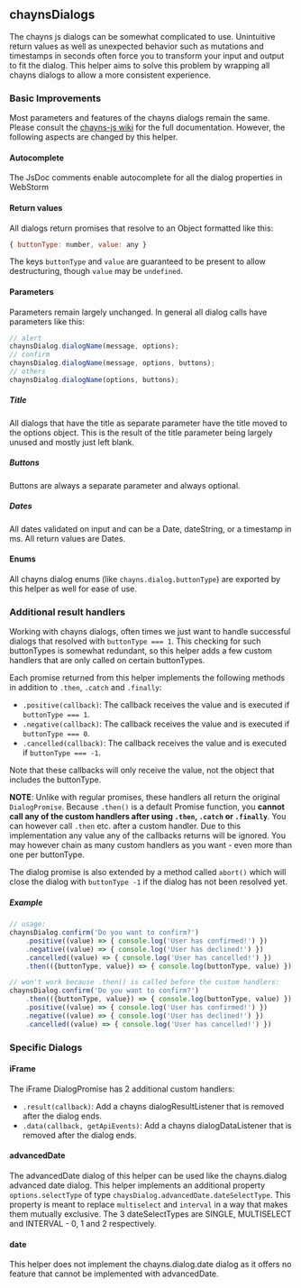 ## chaynsDialogs
The chayns js dialogs can be somewhat complicated to use.
Unintuitive return values as well as unexpected behavior such as mutations and timestamps in seconds often force you to transform your input and output to fit the dialog.
This helper aims to solve this problem by wrapping all chayns dialogs to allow a more consistent experience.

### Basic Improvements
Most parameters and features of the chayns dialogs remain the same. Please consult the [chayns-js wiki](https://github.com/TobitSoftware/chayns-js/wiki/Dialogs) for the full documentation.
However, the following aspects are changed by this helper.

#### Autocomplete
The JsDoc comments enable autocomplete for all the dialog properties in WebStorm

#### Return values
All dialogs return promises that resolve to an Object formatted like this:
```javascript
{ buttonType: number, value: any }
```
The keys `buttonType` and `value` are guaranteed to be present to allow destructuring, though `value` may be `undefined`.

#### Parameters
Parameters remain largely unchanged.
In general all dialog calls have parameters like this:
```javascript
// alert
chaynsDialog.dialogName(message, options);
// confirm
chaynsDialog.dialogName(message, options, buttons);
// others
chaynsDialog.dialogName(options, buttons);
```

##### Title
All dialogs that have the title as separate parameter have the title moved to the options object.
This is the result of the title parameter being largely unused and mostly just left blank.

##### Buttons
Buttons are always a separate parameter and always optional.

##### Dates
All dates validated on input and can be a Date, dateString, or a timestamp in ms.
All return values are Dates.

#### Enums
All chayns dialog enums (like `chayns.dialog.buttonType`) are exported by this helper as well for ease of use.

### Additional result handlers
Working with chayns dialogs, often times we just want to handle successful dialogs that resolved with `buttonType === 1`.
This checking for such buttonTypes is somewhat redundant, so this helper adds a few custom handlers that are only called on certain buttonTypes.

Each promise returned from this helper implements the following methods in addition to `.then`, `.catch` and `.finally`:
* `.positive(callback)`: The callback receives the value and is executed if `buttonType === 1`.
* `.negative(callback)`: The callback receives the value and is executed if `buttonType === 0`.
* `.cancelled(callback)`: The callback receives the value and is executed if `buttonType === -1`.

Note that these callbacks will only receive the value, not the object that includes the buttonType.

**NOTE**: Unlike with regular promises, these handlers all return the original `DialogPromise`.
Because `.then()` is a default Promise function, you **cannot call any of the custom handlers after using `.then`, `.catch` or `.finally`**.
You can however call `.then` etc. after a custom handler.
Due to this implementation any value any of the callbacks returns will be ignored.
You may however chain as many custom handlers as you want - even more than one per buttonType.

The dialog promise is also extended by a method called `abort()` which will close the dialog with `buttonType -1` if the dialog has not been resolved yet.

##### Example
```javascript
// usage:
chaynsDialog.confirm('Do you want to confirm?')
    .positive((value) => { console.log('User has confirmed!') })
    .negative((value) => { console.log('User has declined!') })
    .cancelled((value) => { console.log('User has cancelled!') })
    .then(({buttonType, value}) => { console.log(buttonType, value) })

// won't work because .then() is called before the custom handlers:
chaynsDialog.confirm('Do you want to confirm?')
    .then(({buttonType, value}) => { console.log(buttonType, value) })
    .positive((value) => { console.log('User has confirmed!') })
    .negative((value) => { console.log('User has declined!') })
    .cancelled((value) => { console.log('User has cancelled!') })
```

### Specific Dialogs

#### iFrame
The iFrame DialogPromise has 2 additional custom handlers:
* `.result(callback)`: Add a chayns dialogResultListener that is removed after the dialog ends.
* `.data(callback, getApiEvents)`: Add a chayns dialogDataListener that is removed after the dialog ends.

#### advancedDate
The advancedDate dialog of this helper can be used like the chayns.dialog advanced date dialog.
This helper implements an additional property `options.selectType` of type `chaysDialog.advancedDate.dateSelectType`.
This property is meant to replace `multiselect` and `interval` in a way that makes them mutually exclusive.
The 3 dateSelectTypes are SINGLE, MULTISELECT and INTERVAL - 0, 1 and 2 respectively.

#### date
This helper does not implement the chayns.dialog.date dialog as it offers no feature that cannot be implemented with advancedDate.
